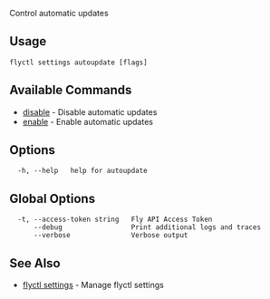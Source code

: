 Control automatic updates

## Usage
~~~
flyctl settings autoupdate [flags]
~~~

## Available Commands
* [disable](/docs/flyctl/settings-autoupdate-disable/)	 - Disable automatic updates
* [enable](/docs/flyctl/settings-autoupdate-enable/)	 - Enable automatic updates

## Options

~~~
  -h, --help   help for autoupdate
~~~

## Global Options

~~~
  -t, --access-token string   Fly API Access Token
      --debug                 Print additional logs and traces
      --verbose               Verbose output
~~~

## See Also

* [flyctl settings](/docs/flyctl/settings/)	 - Manage flyctl settings

